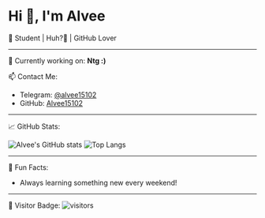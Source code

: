 Hi 👋, I'm Alvee
======================

🎯 Student | Huh?🤔 | GitHub Lover

---

🔭 Currently working on: **Ntg :)**

📫 Contact Me:
- Telegram: [@alvee15102](https://t.me/Alvee15102)
- GitHub: [Alvee15102](https://github.com/Alvee15102)
---

📈 GitHub Stats:

![Alvee's GitHub stats](https://github-readme-stats.vercel.app/api?username=Alvee15102&show_icons=true&theme=github_dark)
![Top Langs](https://github-readme-stats.vercel.app/api/top-langs/?username=Alvee15102&layout=compact&theme=github_dark)

---

🧩 Fun Facts:
- Always learning something new every weekend!

---

👀 Visitor Badge:
![visitors](https://visitor-badge.laobi.icu/badge?page_id=Alvee15102)
